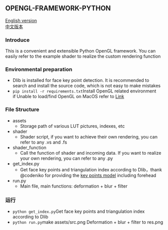 ## OPENGL-FRAMEWORK-PYTHON
[English version](https://github.com/LeslieZhoa/OPENGL-FRAMEWORK-PYTHON/blob/main/ReadMe.md)<br>
[中文版本](https://github.com/LeslieZhoa/OPENGL-FRAMEWORK-PYTHON/blob/main/ReadMe_chinese.md)
### Introduce
This is a convenient and extensible Python OpenGL framework. You can easily refer to the example shader to realize the custom rendering function
### Environmental preparation
- Dlib is installed for face key point detection. It is recommended to search and install the source code, which is not easy to make mistakes
- `pip install -r requirements.txt`Install OpenGL related environment<br>
if Unable to load/find OpenGL on MacOS refer to [Link](https://github.com/PixarAnimationStudios/USD/issues/1372)
### File Structure
- assets
  - Storage path of various LUT pictures, indexes, etc
- shader
  - Shader script, if you want to achieve their own rendering, you can refer to any .vs and .fs
- shader_function
  - Call the function of shader and incoming data. If you want to realize your own rendering, you can refer to any .py
- get_index.py
  - Get face key points and triangulation index according to Dlib，thank @codeniko for providing the [key points model](https://github.com/codeniko/shape_predictor_81_face_landmarks) including forehead
- run.py
  - Main file, main functions: deformation + blur + filter
### 运行
- `python get_index.py`Get face key points and triangulation index according to Dlib
- `python run.py`make assets/src.png Deformation + blur + filter to res.png
